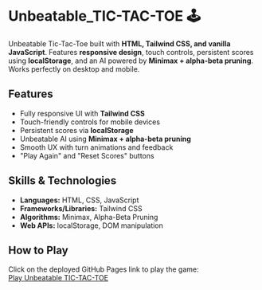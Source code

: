 # Unbeatable_TIC-TAC-TOE 🕹️

Unbeatable Tic-Tac-Toe built with **HTML, Tailwind CSS, and vanilla JavaScript**.
Features **responsive design**, touch controls, persistent scores using **localStorage**, and an AI powered by **Minimax + alpha-beta pruning**.
Works perfectly on desktop and mobile.

## Features
- Fully responsive UI with **Tailwind CSS**
- Touch-friendly controls for mobile devices
- Persistent scores via **localStorage**
- Unbeatable AI using **Minimax + alpha-beta pruning**
- Smooth UX with turn animations and feedback
- "Play Again" and "Reset Scores" buttons

## Skills & Technologies
- **Languages:** HTML, CSS, JavaScript  
- **Frameworks/Libraries:** Tailwind CSS  
- **Algorithms:** Minimax, Alpha-Beta Pruning  
- **Web APIs:** localStorage, DOM manipulation

## How to Play
Click on the deployed GitHub Pages link to play the game:  
[Play Unbeatable TIC-TAC-TOE](https://yourusername.github.io/Unbeatable_TIC-TAC-TOE/)


